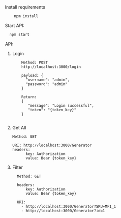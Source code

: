 Install requirements

```bash
    npm install
```

Start API:

```bash
  npm start
```

API:
1. Login
    ```
        Method: POST
        http://localhost:3000/login
   
        payload: {
          "username": "admin",
          "password": "admin"
        }
   
        Return:
        {
           "message": "Login successful",
           "token": "{token_key}"
        }
        
    ```
   
2. Get All
    ```
   Method: GET
   
   URI: http://localhost:3000/Generator
   headers: 
          key: Authorization 
          value: Bear {token_key}
   
   ```

4. Filter

    ```
      Method: GET
      
      headers: 
          key: Authorization 
          value: Bear {token_key}
   
      URI: 
        - http://localhost:3000/Generator?SKU=MF1_1
        - http://localhost:3000/Generator?id=1
     
   ```